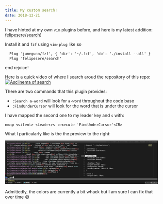 ```yaml
---
title: My custom search!
date: 2018-12-21
---
```


I have hinted at my own `vim` plugins before, and here is my latest addition: [felipesere/search](https://github.com/felipesere/search))

Install it and `fzf` using `vim-plug` like so

```
  Plug 'junegunn/fzf', { 'dir': '~/.fzf', 'do': './install --all' }
  Plug 'felipesere/search'
```

end rejoice!

Here is a quick video of where I search aroud the repository of this repo:
[![Asciinema of search](https://asciinema.org/a/dQ7xNaQisIzuz1TkjTdMxX9cX.png)](https://asciinema.org/a/dQ7xNaQisIzuz1TkjTdMxX9cX)

There are two commands that this plugin provides:

- `:Search a-word` will look for `a-word` throughout the code base
- `:FindUnderCursor` will look for the word that is under the cursor

I have mapped the second one to my leader key and `s` with:

```vim
nmap <silent> <Leader>s :execute 'FindUnderCursor'<CR>
```

What I particularly like is the the preview to the right:

![Vim Search](./vim-search.png)

Admittedly, the colors are currently a bit whack but I am sure I can fix that over time 😅
